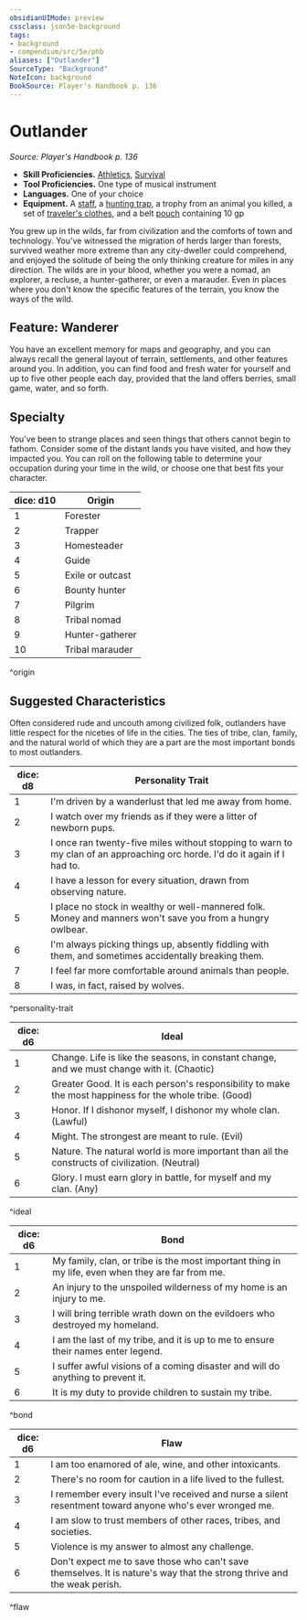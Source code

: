 ```yaml
---
obsidianUIMode: preview
cssclass: json5e-background
tags:
- background
- compendium/src/5e/phb
aliases: ["Outlander"]
SourceType: "Background"
NoteIcon: background
BookSource: Player's Handbook p. 136
---
```

# Outlander
*Source: Player's Handbook p. 136*  

- **Skill Proficiencies.** [Athletics](/2-Mechanics/CLI/rules/skills.md#Athletics), [Survival](/2-Mechanics/CLI/rules/skills.md#Survival)  
- **Tool Proficiencies.** One type of musical instrument  
- **Languages.** One of your choice  
- **Equipment.** A [staff](/2-Mechanics/CLI/items/staff.md), a [hunting trap](/2-Mechanics/CLI/items/hunting-trap.md), a trophy from an animal you killed, a set of [traveler's clothes](/2-Mechanics/CLI/items/travelers-clothes.md), and a belt [pouch](/2-Mechanics/CLI/items/pouch.md) containing 10 gp  

You grew up in the wilds, far from civilization and the comforts of town and technology. You've witnessed the migration of herds larger than forests, survived weather more extreme than any city-dweller could comprehend, and enjoyed the solitude of being the only thinking creature for miles in any direction. The wilds are in your blood, whether you were a nomad, an explorer, a recluse, a hunter-gatherer, or even a marauder. Even in places where you don't know the specific features of the terrain, you know the ways of the wild.

## Feature: Wanderer

You have an excellent memory for maps and geography, and you can always recall the general layout of terrain, settlements, and other features around you. In addition, you can find food and fresh water for yourself and up to five other people each day, provided that the land offers berries, small game, water, and so forth.

## Specialty

You've been to strange places and seen things that others cannot begin to fathom. Consider some of the distant lands you have visited, and how they impacted you. You can roll on the following table to determine your occupation during your time in the wild, or choose one that best fits your character.

| dice: d10 | Origin |
|-----------|--------|
| 1 | Forester |
| 2 | Trapper |
| 3 | Homesteader |
| 4 | Guide |
| 5 | Exile or outcast |
| 6 | Bounty hunter |
| 7 | Pilgrim |
| 8 | Tribal nomad |
| 9 | Hunter-gatherer |
| 10 | Tribal marauder |
^origin

## Suggested Characteristics

Often considered rude and uncouth among civilized folk, outlanders have little respect for the niceties of life in the cities. The ties of tribe, clan, family, and the natural world of which they are a part are the most important bonds to most outlanders.

| dice: d8 | Personality Trait |
|----------|-------------------|
| 1 |  I'm driven by a wanderlust that led me away from home. |
| 2 | I watch over my friends as if they were a litter of newborn pups. |
| 3 | I once ran twenty-five miles without stopping to warn to my clan of an approaching orc horde. I'd do it again if I had to. |
| 4 | I have a lesson for every situation, drawn from observing nature. |
| 5 | I place no stock in wealthy or well-mannered folk. Money and manners won't save you from a hungry owlbear. |
| 6 | I'm always picking things up, absently fiddling with them, and sometimes accidentally breaking them. |
| 7 | I feel far more comfortable around animals than people. |
| 8 | I was, in fact, raised by wolves. |
^personality-trait

| dice: d6 | Ideal |
|----------|-------|
| 1 | Change. Life is like the seasons, in constant change, and we must change with it. (Chaotic) |
| 2 | Greater Good. It is each person's responsibility to make the most happiness for the whole tribe. (Good) |
| 3 | Honor. If I dishonor myself, I dishonor my whole clan. (Lawful) |
| 4 | Might. The strongest are meant to rule. (Evil) |
| 5 | Nature. The natural world is more important than all the constructs of civilization. (Neutral) |
| 6 | Glory. I must earn glory in battle, for myself and my clan. (Any) |
^ideal

| dice: d6 | Bond |
|----------|------|
| 1 | My family, clan, or tribe is the most important thing in my life, even when they are far from me. |
| 2 | An injury to the unspoiled wilderness of my home is an injury to me. |
| 3 | I will bring terrible wrath down on the evildoers who destroyed my homeland. |
| 4 | I am the last of my tribe, and it is up to me to ensure their names enter legend. |
| 5 | I suffer awful visions of a coming disaster and will do anything to prevent it. |
| 6 | It is my duty to provide children to sustain my tribe. |
^bond

| dice: d6 | Flaw |
|----------|------|
| 1 | I am too enamored of ale, wine, and other intoxicants. |
| 2 | There's no room for caution in a life lived to the fullest. |
| 3 | I remember every insult I've received and nurse a silent resentment toward anyone who's ever wronged me. |
| 4 | I am slow to trust members of other races, tribes, and societies. |
| 5 |  Violence is my answer to almost any challenge. |
| 6 |  Don't expect me to save those who can't save themselves. It is nature's way that the strong thrive and the weak perish. |
^flaw